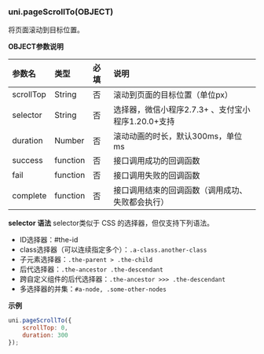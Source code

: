 ### uni.pageScrollTo(OBJECT)

将页面滚动到目标位置。

**OBJECT参数说明**

|参数名		|类型			|必填	|说明																							|
|:-				|:-				|:-		|:-																								|
|scrollTop|String		|否		|滚动到页面的目标位置（单位px）										|
|selector	|String		|否		|选择器，微信小程序2.7.3+ 、支付宝小程序1.20.0+支持		|
|duration	|Number		|否		|滚动动画的时长，默认300ms，单位 ms								|
|success	|function	|否		|接口调用成功的回调函数														|
|fail			|function	|否		|接口调用失败的回调函数														|
|complete	|function	|否		|接口调用结束的回调函数（调用成功、失败都会执行）	|

**selector 语法**
selector类似于 CSS 的选择器，但仅支持下列语法。

- ID选择器：#the-id
- class选择器（可以连续指定多个）：`.a-class.another-class`
- 子元素选择器：`.the-parent > .the-child`
- 后代选择器：`.the-ancestor .the-descendant`
- 跨自定义组件的后代选择器：`.the-ancestor >>> .the-descendant`
- 多选择器的并集：`#a-node, .some-other-nodes`

**示例**

```javascript
uni.pageScrollTo({
	scrollTop: 0,
	duration: 300
});
```


